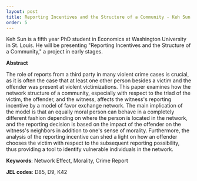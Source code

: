 ```yaml
---
layout: post
title: Reporting Incentives and the Structure of a Community - Keh Sun (WUSTL Economics)
order: 5
---
```



Keh Sun is a fifth year PhD student in Economics at Washington University in St. Louis. He will be presenting "Reporting Incentives and the Structure of a Community," a project in early stages.

**Abstract**

The role of reports from a third party in many violent crime cases is crucial, as it is often the case that at least one other person besides a victim and the offender was present at violent victimizations.
This paper examines how the network structure of a community, especially with respect to the triad of the victim, the offender, and the witness, affects the witness's reporting incentive by a model of favor exchange network.
The main implication of the model is that an equally moral person can behave in a completely different fashion depending on where the person is located in the network, and the reporting decision is based on the impact of the offender on the witness's neighbors in addition to one's sense of morality.
Furthermore, the analysis of the reporting incentive can shed a light on how an offender chooses the victim with respect to the subsequent reporting possibility, thus providing a tool to identify vulnerable individuals in the network.


**Keywords**: Network Effect, Morality, Crime Report

**JEL codes**: D85, D9, K42 
